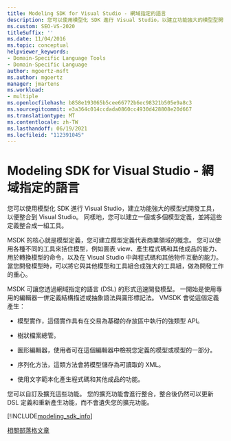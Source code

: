 ```yaml
---
title: Modeling SDK for Visual Studio - 網域指定的語言
description: 您可以使用模型化 SDK 進行 Visual Studio，以建立功能強大的模型型開發工具，讓您可以整合到 Visual Studio。
ms.custom: SEO-VS-2020
titleSuffix: ''
ms.date: 11/04/2016
ms.topic: conceptual
helpviewer_keywords:
- Domain-Specific Language Tools
- Domain-Specific Language
author: mgoertz-msft
ms.author: mgoertz
manager: jmartens
ms.workload:
- multiple
ms.openlocfilehash: b858e193065b5cee66772b6ec98321b505e9a8c3
ms.sourcegitcommit: e3a364c014ccdada0860cc4930d428808e20d667
ms.translationtype: MT
ms.contentlocale: zh-TW
ms.lasthandoff: 06/19/2021
ms.locfileid: "112391045"
---
```

# <a name="modeling-sdk-for-visual-studio---domain-specific-languages"></a>Modeling SDK for Visual Studio - 網域指定的語言

您可以使用模型化 SDK 進行 Visual Studio，建立功能強大的模型式開發工具，以便整合到 Visual Studio。 同樣地，您可以建立一個或多個模型定義，並將這些定義整合成一組工具。

MSDK 的核心就是模型定義，您可建立模型定義代表商業領域的概念。 您可以使用各種不同的工具來括住模型，例如圖表 view、產生程式碼和其他成品的能力、用於轉換模型的命令，以及在 Visual Studio 中與程式碼和其他物件互動的能力。 當您開發模型時，可以將它與其他模型和工具組合成強大的工具組，做為開發工作的重心。

MSDK 可讓您透過網域指定的語言 (DSL) 的形式迅速開發模型。 一開始是使用專用的編輯器一併定義結構描述或抽象語法與圖形標記法。 VMSDK 會從這個定義產生：

- 模型實作，這個實作具有在交易為基礎的存放區中執行的強類型 API。

- 樹狀檔案總管。

- 圖形編輯器，使用者可在這個編輯器中檢視您定義的模型或模型的一部分。

- 序列化方法，這類方法會將模型儲存為可讀取的 XML。

- 使用文字範本化產生程式碼和其他成品的功能。

您可以自訂及擴充這些功能。 您的擴充功能會進行整合，整合後仍然可以更新 DSL 定義和重新產生功能，而不會遺失您的擴充功能。

[!INCLUDE[modeling_sdk_info](includes/modeling_sdk_info.md)]

[相關部落格文章](https://devblogs.microsoft.com/devops/the-visual-studio-modeling-sdk-is-now-available-with-visual-studio-2017/)
